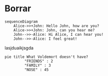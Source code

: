 # Borrar

```mermaid
sequenceDiagram
    Alice->>+John: Hello John, how are you?
    Alice->>+John: John, can you hear me?
    John-->>-Alice: Hi Alice, I can hear you!
    John-->>-Alice: I feel great!
```
lasjduaikjsgda

```mermaid
pie title What Voldemort doesn't have?
         "FRIENDS" : 2
         "FAMILY" : 3
         "NOSE" : 45
```